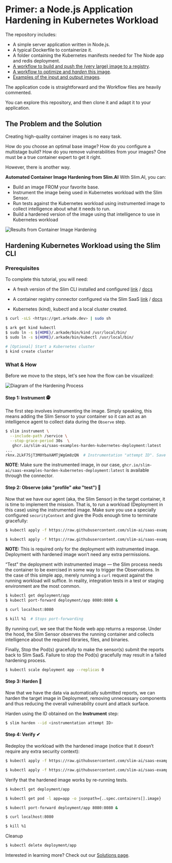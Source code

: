 # Primer: a Node.js Application Hardening in Kubernetes Workload

The repository includes:

- A simple server application written in Node.js.
- A typical Dockerfile to containerize it.
- A folder containing the Kubernetes manifests needed for The Node app and redis deployment.
- [A workflow to build and push the (very large) image to a registry](.github/workflows/build.yaml).
- [A workflow to optimize and _harden_ this image](.github/workflows/harden.yaml).
- [Examples of the input and output images](https://github.com/slim-ai/saas-examples-harden-simple-app/pkgs/container/saas-examples-harden-simple-app).

The application code is straightforward and the Workflow files are heavily commented.

You can explore this repository, and then clone it and adapt it to your application. 

## The Problem and the Solution 

Creating high-quality container images is no easy task. 

How do you choose an optimal base image? How do you configure a multistage build? How do you remove vulnerabilities from your images? One must be a true container expert to get it right. 

However, there is another way.

**Automated Container Image Hardening from Slim.AI**
With Slim.AI, you can: 

* Build an image FROM your favorite base.
* Instrument the image being used in Kubernetes workload with the Slim Sensor.
* Run tests against the Kubernetes workload using instrumented image to collect intelligence about what it needs to run.
* Build a hardened version of the image using that intelligence to use in Kubernetes workload

![Results from Container Image Hardening](https://user-images.githubusercontent.com/45476902/218093055-50a44810-db1a-43fd-a71d-909e521d4a55.png)

## Hardening Kubernetes Workload using the Slim CLI

### Prerequisites
To complete this tutorial, you will need: 

* A fresh version of the Slim CLI installed and configured [link](https://portal.slim.dev/cli) / [docs]()

* A container registry connector configured via the Slim SaaS [link](https://portal.slim.dev/connectors) / [docs](https://www.slim.ai/docs/connectors) 

*  Kubernetes (kind), kubectl and a local cluster created.

```sh
$ curl -sLS <https://get.arkade.dev> | sudo sh

$ ark get kind kubectl
$ sudo ln -s ${HOME}/.arkade/bin/kind /usr/local/bin/
$ sudo ln -s ${HOME}/.arkade/bin/kubectl /usr/local/bin/

# [Optional] Start a Kubernetes cluster
$ kind create cluster
```

### What & How

Before we move to the steps, let's see how the flow can be visualized:

![Diagram of the Hardening Process](https://user-images.githubusercontent.com/45476902/218159028-d2b21334-bfeb-45dd-8d2d-725fbe3d3520.png)


#### Step 1: Instrument  🕵️

The first step involves instrumenting the image. Simply speaking, this means adding the Slim Sensor to your container so it can act as an intelligence agent to collect data during the `Observe` step.

```sh
$ slim instrument \
  --include-path /service \
  --stop-grace-period 30s  \
   ghcr.io/slim-ai/saas-examples-harden-kubernetes-deployment:latest
...
rknx.2LkF7SjT3M0YbaXAMTjWgGm8zQN  # Instrumentation "attempt ID". Save this: you'll need it later.
```

**NOTE**: Make sure the instrumented image, in our case, `ghcr.io/slim-ai/saas-examples-harden-kubernetes-deployment:latest` is available through the connector.

#### Step 2: Observe (_aka_ "profile" _aka_ "test")  🔎

Now that we have our agent (aka, the Slim Sensor) in the target container, it is time to implement the mission. That is, to run a workload (Deployment in this case) using the instrumented image. Make sure you use a specially configured `securityContext` and give the Pods enough time to terminate gracefully: 

```sh
$ kubectl apply -f https://raw.githubusercontent.com/slim-ai/saas-examples-harden-kubernetes-deployment/main/kubernetes/app-instrumented.yaml

$ kubectl apply -f https://raw.githubusercontent.com/slim-ai/saas-examples-harden-kubernetes-deployment/main/kubernetes/redis.yaml 
```

**NOTE:** This is required only for the deployment with instrumented image. Deployment with hardened image won’t need any extra permissions. 

“Test" the deployment with instrumented image — the Slim process needs the container to be exercised in some way to trigger the Observations. In the case of this simple app, merely running a `curl` request against the running workload will suffice. In reality, integration tests in a test or staging environment are the most common. 

```sh
$ kubectl get deployment/app
$ kubectl port-forward deployment/app 8080:8080 &

$ curl localhost:8080

$ kill %1  # Stops port-forwarding
```

By running curl, we see that the Node web app returns a response. Under the hood, the Slim Sensor observes the running container and collects intelligence about the required libraries, files, and binaries. 

Finally, Stop the Pod(s) gracefully to make the sensor(s) submit the reports back to Slim SaaS. Failure to stop the Pod(s) gracefully may result in a failed hardening process. 

```sh
$ kubectl scale deployment app --replicas 0
```

#### Step 3: Harden  🔨

Now that we have the data via automatically submitted reports, we can harden the target image in Deployment, removing unnecessary components and thus reducing the overall vulnerability count and attack surface. 

Harden using the ID obtained on the **Instrument** step:

```sh
$ slim harden --id <instrumentation attempt ID>
```

#### Step 4: Verify  ✔

Redeploy the workload with the hardened image (notice that it doesn’t require any extra security context):

```sh
$ kubectl apply -f https://raw.githubusercontent.com/slim-ai/saas-examples-harden-kubernetes-deployment/main/kubernetes/app-hardened.yaml

$ kubectl apply -f https://raw.githubusercontent.com/slim-ai/saas-examples-harden-kubernetes-deployment/main/kubernetes/redis.yaml 
```
 
Verify that the hardened image works by re-running tests. 

```sh
$ kubectl get deployment/app

$ kubectl get pod -l app=app -o jsonpath={..spec.containers[].image}

$ kubectl port-forward deployment/app 8080:8080 &

$ curl localhost:8080

$ kill %1
```

Cleanup

```sh
$ kubectl delete deployment/app
```

Interested in learning more? Check out our [Solutions page](https://www.slim.ai/solutions). 

